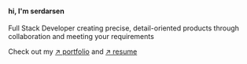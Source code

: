 #### hi, I'm serdarsen

Full Stack Developer creating precise, detail-oriented products through collaboration and meeting your requirements

Check out my <a href="https://www.serdarsen.com/" target="_blank">↗ portfolio</a> and <a href="https://cv.serdarsen.com/" target="_blank">↗ resume</a>

